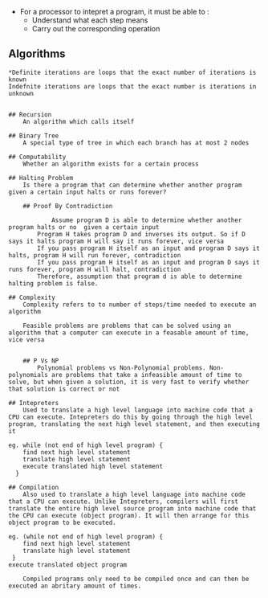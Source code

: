 * For a processor to intepret a program, it must be able to :
	* Understand what each step means
	* Carry out the corresponding operation

## Algorithms

	*Definite iterations are loops that the exact number of iterations is known
	Indefnite iterations are loops that the exact number is iterations in unknown


	## Recursion
		An algorithm which calls itself 

	## Binary Tree
		A special type of tree in which each branch has at most 2 nodes

	## Computability
		Whether an algorithm exists for a certain process

	## Halting Problem
		Is there a program that can determine whether another program given a certain input halts or runs forever?
		
		## Proof By Contradiction
			
				Assume program D is able to determine whether another program halts or no  given a certain input
			Program H takes program D and inverses its output. So if D says it halts program H will say it runs forever, vice versa
			If you pass program H itself as an input and program D says it halts, program H will run forever, contradiction
			If you pass program H itself as an input and program D says it runs forever, program H will halt, contradiction
			Therefore, assumption that program d is able to determine halting problem is false. 	

	## Complexity
		Complexity refers to to number of steps/time needed to execute an algorithm
		
		Feasible problems are problems that can be solved using an algorithm that a computer can execute in a feasable amount of time, vice versa

		
		## P Vs NP
			Polynomial problems vs Non-Polynomial problems. Non-polynomials are problems that take a infeasible amount of time to solve, but when given a solution, it is very fast to verify whether that solution is correct or not

	## Intepreters
		Used to translate a high level language into machine code that a CPU can execute. Intepreters do this by going through the high level program, translating the next high level statement, and then executing it 
	
	eg. while (not end of high level program) {
		find next high level statement
		translate high level statement
		execute translated high level statement
	  }

	## Compilation
		Also used to translate a high level language into machine code that a CPU can execute. Unlike Intepreters, compilers will first translate the entire high level source program into machine code that the CPU can execute (object program). It will then arrange for this object program to be executed. 

	eg. (while not end of high level program) {
		find next high level statement
		translate high level statement
	 }
	execute translated object program 
		
		Compiled programs only need to be compiled once and can then be executed an abritary amount of times. 
